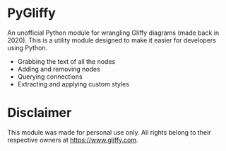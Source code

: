 # PyGliffy
An unofficial Python module for wrangling Gliffy diagrams (made back in 2020).
This is a utility module designed to make it easier for developers using Python.

* Grabbing the text of all the nodes
* Adding and removing nodes
* Querying connections
* Extracting and applying custom styles

# Disclaimer
This module was made for personal use only. All rights belong to their respective owners at https://www.gliffy.com.

